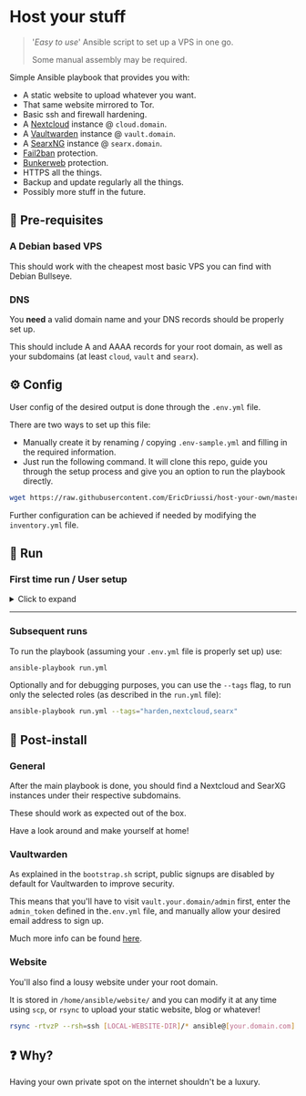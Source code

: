# Host your stuff

> '*Easy to use*' Ansible script to set up a VPS in one go.
>
> Some manual assembly may be required.

Simple Ansible playbook that provides you with:

- A static website to upload whatever you want.
- That same website mirrored to Tor.
- Basic ssh and firewall hardening.
- A [Nextcloud](https://nextcloud.com/) instance @ `cloud.domain`.
- A [Vaultwarden](https://github.com/dani-garcia/vaultwarden) instance @ `vault.domain`.
- A [SearxNG](https://github.com/searxng/searxng) instance @ `searx.domain`.
- [Fail2ban](https://github.com/fail2ban/fail2ban) protection.
- [Bunkerweb](https://github.com/bunkerity/bunkerweb) protection.
- HTTPS all the things.
- Backup and update regularly all the things.
- Possibly more stuff in the future.

## 🔧 Pre-requisites

### A Debian based VPS

This should work with the cheapest most basic VPS you can find with Debian Bullseye.

### DNS

You **need** a valid domain name and your DNS records should be properly set up.

This should include A and AAAA records for your root domain, as well as your subdomains (at least `cloud`, `vault` and `searx`).

## ⚙️ Config

User config of the desired output is done through the `.env.yml` file.

There are two ways to set up this file:

- Manually create it by renaming / copying `.env-sample.yml` and filling in the required information.
- Just run the following command. It will clone this repo, guide you through the setup process and give you an option to run the playbook directly.

```sh
wget https://raw.githubusercontent.com/EricDriussi/host-your-own/master/bootstrap.sh -O bootstrap.sh && bash bootstrap.sh
```

Further configuration can be achieved if needed by modifying the `inventory.yml` file.

## 🏃 Run

### First time run / User setup

<details>
  <summary>Click to expand</summary>
  The main playbook (<code>run.yml</code>) expects a fully setup, password-less sudo and docker user named <code>ansible</code> to be present in the remote machine.
  <br>
  This user should also have the required <code>ssh_public_key</code> in its <code>~/.ssh/authorized_keys</code> file.
  <br>
  <br>
  You can configure this on your own or run <code>ansible-playbook init_remote_user.yml --ask-pass</code>
  <br>
  Now you should be set up to run <code>ansible-playbook run.yml</code> and watch the magic happen!
  <br>
  <br>
  Please keep in mind that, after the main playbook is done, root connections to the server will be disabled to improve security.
  <br>
  Thus, the <code>init_remote_user.yml</code> script can really only be run once (and shouldn't be needed afterwards).
  <br>
</details>

---

### Subsequent runs

To run the playbook (assuming your `.env.yml` file is properly set up) use:

```sh
ansible-playbook run.yml
```

Optionally and for debugging purposes, you can use the `--tags` flag, to run only the selected roles (as described in the `run.yml` file):

```sh
ansible-playbook run.yml --tags="harden,nextcloud,searx"
```

## 🤔 Post-install

### General

After the main playbook is done, you should find a Nextcloud and SearXG instances under their respective subdomains.

These should work as expected out of the box.

Have a look around and make yourself at home!

### Vaultwarden

As explained in the `bootstrap.sh` script, public signups are disabled by default for Vaultwarden to improve security.

This means that you'll have to visit `vault.your.domain/admin` first, enter the `admin_token` defined in the`.env.yml` file, and manually allow your desired email address to sign up.

Much more info can be found [here](https://github.com/dani-garcia/vaultwarden/wiki/Configuration-overview).

### Website

You'll also find a lousy website under your root domain.

It is stored in `/home/ansible/website/` and you can modify it at any time using `scp`, or `rsync` to upload your static website, blog or whatever!

```sh
rsync -rtvzP --rsh=ssh [LOCAL-WEBSITE-DIR]/* ansible@[your.domain.com]:/home/ansible/website
```

## ❓ Why?

Having your own private spot on the internet shouldn't be a luxury.
